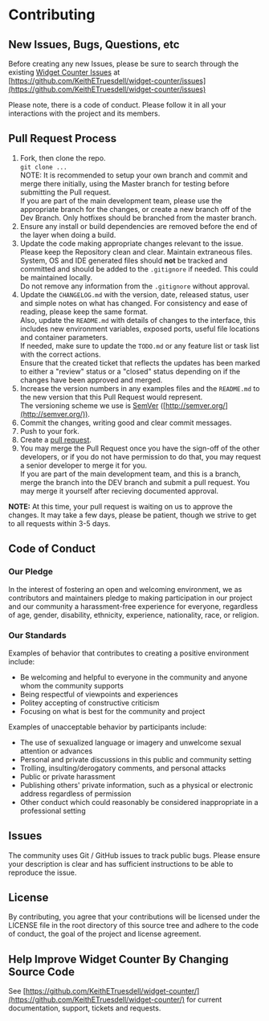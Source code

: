 # Contributing

## New Issues, Bugs, Questions, etc

Before creating any new Issues, please be sure to search through the existing [Widget Counter Issues](https://github.com/KeithETruesdell/widget-counter/issues) at [https://github.com/KeithETruesdell/widget-counter/issues](https://github.com/KeithETruesdell/widget-counter/issues)  

Please note, there is a code of conduct.  Please follow it in all your interactions with the project and its members.

## Pull Request Process

1. Fork, then clone the repo.  
 `git clone ...`  
 NOTE: It is recommended to setup your own branch and commit and merge there initially, using the Master branch for testing before submitting the Pull request.  
 If you are part of the main development team, please use the appropriate branch for the changes, or create a new branch off of the Dev Branch.  Only hotfixes should be branched from the master branch.  
2. Ensure any install or build dependencies are removed before the end of the layer when doing a build.  
3. Update the code making appropriate changes relevant to the issue.  Please keep the Repository clean and clear. Maintain extraneous files.  System, OS and IDE generated files should **not** be tracked and committed and should be added to the `.gitignore` if needed.  This could be maintained locally.  
 Do not remove any information from the `.gitignore` without approval.
4. Update the `CHANGELOG.md` with the version, date, released status, user and simple notes on what has changed.  For consistency and ease of reading, please keep the same format.  
 Also, update the `README.md` with details of changes to the interface, this includes new environment variables, exposed ports, useful file locations and container parameters.  
 If needed, make sure to update the `TODO.md` or any feature list or task list with the correct actions.  
 Ensure that the created ticket that reflects the updates has been marked to either a "review" status or a "closed" status depending on if the changes have been approved and merged.  
5. Increase the version numbers in any examples files and the `README.md` to the new version that this Pull Request would represent.  
 The versioning scheme we use is [SemVer](http://semver.org/) ([http://semver.org/](http://semver.org/)).  
6. Commit the changes, writing good and clear commit messages.  
7. Push to your fork.  
8. Create a [pull request](https://github.com/).  
9. You may merge the Pull Request once you have the sign-off of the other developers, or if you do not have permission to do that, you may request a senior developer to merge it for you.  
 If you are part of the main development team, and this is a branch, merge the branch into the DEV branch and submit a pull request.  You may merge it yourself after recieving documented approval.  

**NOTE:**  At this time, your pull request is waiting on us to approve the changes.  It may take a few days, please be patient, though we strive to get to all requests within 3-5 days.

## Code of Conduct

### Our Pledge

In the interest of fostering an open and welcoming environment, we as contributors and maintainers pledge to making participation in our project and our community a harassment-free experience for everyone, regardless of age, gender, disability, ethnicity, experience, nationality, race, or religion.

### Our Standards

Examples of behavior that contributes to creating a positive environment
include:

* Be welcoming and helpful to everyone in the community and anyone whom the community supports  
* Being respectful of viewpoints and experiences  
* Politey accepting of constructive criticism  
* Focusing on what is best for the community and project  

Examples of unacceptable behavior by participants include:

* The use of sexualized language or imagery and unwelcome sexual attention or advances  
* Personal and private discussions in this public and community setting  
* Trolling, insulting/derogatory comments, and personal attacks  
* Public or private harassment  
* Publishing others' private information, such as a physical or electronic address regardless of permission  
* Other conduct which could reasonably be considered inappropriate in a professional setting  

## Issues

The community uses Git / GitHub issues to track public bugs. Please ensure your description is clear and has sufficient instructions to be able to reproduce the issue.

## License

By contributing, you agree that your contributions will be licensed under the LICENSE file in the root directory of this source tree and adhere to the code of conduct, the goal of the project and license agreement.

## Help Improve Widget Counter By Changing Source Code

See [https://github.com/KeithETruesdell/widget-counter/](https://github.com/KeithETruesdell/widget-counter/) for current documentation, support, tickets and requests.
